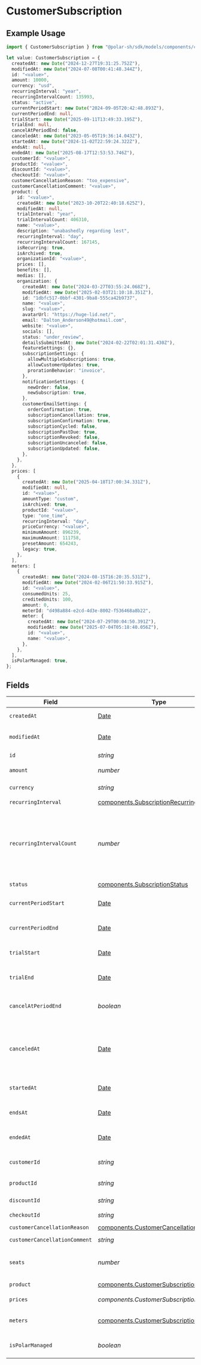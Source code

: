# CustomerSubscription

## Example Usage

```typescript
import { CustomerSubscription } from "@polar-sh/sdk/models/components/customersubscription.js";

let value: CustomerSubscription = {
  createdAt: new Date("2024-12-27T19:31:25.752Z"),
  modifiedAt: new Date("2024-07-08T00:41:48.344Z"),
  id: "<value>",
  amount: 10000,
  currency: "usd",
  recurringInterval: "year",
  recurringIntervalCount: 135993,
  status: "active",
  currentPeriodStart: new Date("2024-09-05T20:42:48.893Z"),
  currentPeriodEnd: null,
  trialStart: new Date("2025-09-11T13:49:33.195Z"),
  trialEnd: null,
  cancelAtPeriodEnd: false,
  canceledAt: new Date("2023-05-05T19:36:14.043Z"),
  startedAt: new Date("2024-11-02T22:59:24.322Z"),
  endsAt: null,
  endedAt: new Date("2025-08-17T12:53:53.746Z"),
  customerId: "<value>",
  productId: "<value>",
  discountId: "<value>",
  checkoutId: "<value>",
  customerCancellationReason: "too_expensive",
  customerCancellationComment: "<value>",
  product: {
    id: "<value>",
    createdAt: new Date("2023-10-20T22:40:18.625Z"),
    modifiedAt: null,
    trialInterval: "year",
    trialIntervalCount: 406310,
    name: "<value>",
    description: "unabashedly regarding lest",
    recurringInterval: "day",
    recurringIntervalCount: 167145,
    isRecurring: true,
    isArchived: true,
    organizationId: "<value>",
    prices: [],
    benefits: [],
    medias: [],
    organization: {
      createdAt: new Date("2024-03-27T03:55:24.068Z"),
      modifiedAt: new Date("2025-02-03T21:10:18.351Z"),
      id: "1dbfc517-0bbf-4301-9ba8-555ca42b9737",
      name: "<value>",
      slug: "<value>",
      avatarUrl: "https://huge-lid.net/",
      email: "Dalton_Anderson49@hotmail.com",
      website: "<value>",
      socials: [],
      status: "under_review",
      detailsSubmittedAt: new Date("2024-02-22T02:01:31.430Z"),
      featureSettings: {},
      subscriptionSettings: {
        allowMultipleSubscriptions: true,
        allowCustomerUpdates: true,
        prorationBehavior: "invoice",
      },
      notificationSettings: {
        newOrder: false,
        newSubscription: true,
      },
      customerEmailSettings: {
        orderConfirmation: true,
        subscriptionCancellation: true,
        subscriptionConfirmation: true,
        subscriptionCycled: false,
        subscriptionPastDue: true,
        subscriptionRevoked: false,
        subscriptionUncanceled: false,
        subscriptionUpdated: false,
      },
    },
  },
  prices: [
    {
      createdAt: new Date("2025-04-18T17:00:34.331Z"),
      modifiedAt: null,
      id: "<value>",
      amountType: "custom",
      isArchived: true,
      productId: "<value>",
      type: "one_time",
      recurringInterval: "day",
      priceCurrency: "<value>",
      minimumAmount: 896239,
      maximumAmount: 111758,
      presetAmount: 654243,
      legacy: true,
    },
  ],
  meters: [
    {
      createdAt: new Date("2024-08-15T16:20:35.531Z"),
      modifiedAt: new Date("2024-02-06T21:50:33.915Z"),
      id: "<value>",
      consumedUnits: 25,
      creditedUnits: 100,
      amount: 0,
      meterId: "d498a884-e2cd-4d3e-8002-f536468a8b22",
      meter: {
        createdAt: new Date("2024-07-29T00:04:50.391Z"),
        modifiedAt: new Date("2025-07-04T05:18:40.056Z"),
        id: "<value>",
        name: "<value>",
      },
    },
  ],
  isPolarManaged: true,
};
```

## Fields

| Field                                                                                                                                                                            | Type                                                                                                                                                                             | Required                                                                                                                                                                         | Description                                                                                                                                                                      | Example                                                                                                                                                                          |
| -------------------------------------------------------------------------------------------------------------------------------------------------------------------------------- | -------------------------------------------------------------------------------------------------------------------------------------------------------------------------------- | -------------------------------------------------------------------------------------------------------------------------------------------------------------------------------- | -------------------------------------------------------------------------------------------------------------------------------------------------------------------------------- | -------------------------------------------------------------------------------------------------------------------------------------------------------------------------------- |
| `createdAt`                                                                                                                                                                      | [Date](https://developer.mozilla.org/en-US/docs/Web/JavaScript/Reference/Global_Objects/Date)                                                                                    | :heavy_check_mark:                                                                                                                                                               | Creation timestamp of the object.                                                                                                                                                |                                                                                                                                                                                  |
| `modifiedAt`                                                                                                                                                                     | [Date](https://developer.mozilla.org/en-US/docs/Web/JavaScript/Reference/Global_Objects/Date)                                                                                    | :heavy_check_mark:                                                                                                                                                               | Last modification timestamp of the object.                                                                                                                                       |                                                                                                                                                                                  |
| `id`                                                                                                                                                                             | *string*                                                                                                                                                                         | :heavy_check_mark:                                                                                                                                                               | The ID of the object.                                                                                                                                                            |                                                                                                                                                                                  |
| `amount`                                                                                                                                                                         | *number*                                                                                                                                                                         | :heavy_check_mark:                                                                                                                                                               | The amount of the subscription.                                                                                                                                                  | 10000                                                                                                                                                                            |
| `currency`                                                                                                                                                                       | *string*                                                                                                                                                                         | :heavy_check_mark:                                                                                                                                                               | The currency of the subscription.                                                                                                                                                | usd                                                                                                                                                                              |
| `recurringInterval`                                                                                                                                                              | [components.SubscriptionRecurringInterval](../../models/components/subscriptionrecurringinterval.md)                                                                             | :heavy_check_mark:                                                                                                                                                               | N/A                                                                                                                                                                              |                                                                                                                                                                                  |
| `recurringIntervalCount`                                                                                                                                                         | *number*                                                                                                                                                                         | :heavy_check_mark:                                                                                                                                                               | Number of interval units of the subscription. If this is set to 1 the charge will happen every interval (e.g. every month), if set to 2 it will be every other month, and so on. |                                                                                                                                                                                  |
| `status`                                                                                                                                                                         | [components.SubscriptionStatus](../../models/components/subscriptionstatus.md)                                                                                                   | :heavy_check_mark:                                                                                                                                                               | N/A                                                                                                                                                                              |                                                                                                                                                                                  |
| `currentPeriodStart`                                                                                                                                                             | [Date](https://developer.mozilla.org/en-US/docs/Web/JavaScript/Reference/Global_Objects/Date)                                                                                    | :heavy_check_mark:                                                                                                                                                               | The start timestamp of the current billing period.                                                                                                                               |                                                                                                                                                                                  |
| `currentPeriodEnd`                                                                                                                                                               | [Date](https://developer.mozilla.org/en-US/docs/Web/JavaScript/Reference/Global_Objects/Date)                                                                                    | :heavy_check_mark:                                                                                                                                                               | The end timestamp of the current billing period.                                                                                                                                 |                                                                                                                                                                                  |
| `trialStart`                                                                                                                                                                     | [Date](https://developer.mozilla.org/en-US/docs/Web/JavaScript/Reference/Global_Objects/Date)                                                                                    | :heavy_check_mark:                                                                                                                                                               | The start timestamp of the trial period, if any.                                                                                                                                 |                                                                                                                                                                                  |
| `trialEnd`                                                                                                                                                                       | [Date](https://developer.mozilla.org/en-US/docs/Web/JavaScript/Reference/Global_Objects/Date)                                                                                    | :heavy_check_mark:                                                                                                                                                               | The end timestamp of the trial period, if any.                                                                                                                                   |                                                                                                                                                                                  |
| `cancelAtPeriodEnd`                                                                                                                                                              | *boolean*                                                                                                                                                                        | :heavy_check_mark:                                                                                                                                                               | Whether the subscription will be canceled at the end of the current period.                                                                                                      |                                                                                                                                                                                  |
| `canceledAt`                                                                                                                                                                     | [Date](https://developer.mozilla.org/en-US/docs/Web/JavaScript/Reference/Global_Objects/Date)                                                                                    | :heavy_check_mark:                                                                                                                                                               | The timestamp when the subscription was canceled. The subscription might still be active if `cancel_at_period_end` is `true`.                                                    |                                                                                                                                                                                  |
| `startedAt`                                                                                                                                                                      | [Date](https://developer.mozilla.org/en-US/docs/Web/JavaScript/Reference/Global_Objects/Date)                                                                                    | :heavy_check_mark:                                                                                                                                                               | The timestamp when the subscription started.                                                                                                                                     |                                                                                                                                                                                  |
| `endsAt`                                                                                                                                                                         | [Date](https://developer.mozilla.org/en-US/docs/Web/JavaScript/Reference/Global_Objects/Date)                                                                                    | :heavy_check_mark:                                                                                                                                                               | The timestamp when the subscription will end.                                                                                                                                    |                                                                                                                                                                                  |
| `endedAt`                                                                                                                                                                        | [Date](https://developer.mozilla.org/en-US/docs/Web/JavaScript/Reference/Global_Objects/Date)                                                                                    | :heavy_check_mark:                                                                                                                                                               | The timestamp when the subscription ended.                                                                                                                                       |                                                                                                                                                                                  |
| `customerId`                                                                                                                                                                     | *string*                                                                                                                                                                         | :heavy_check_mark:                                                                                                                                                               | The ID of the subscribed customer.                                                                                                                                               |                                                                                                                                                                                  |
| `productId`                                                                                                                                                                      | *string*                                                                                                                                                                         | :heavy_check_mark:                                                                                                                                                               | The ID of the subscribed product.                                                                                                                                                |                                                                                                                                                                                  |
| `discountId`                                                                                                                                                                     | *string*                                                                                                                                                                         | :heavy_check_mark:                                                                                                                                                               | The ID of the applied discount, if any.                                                                                                                                          |                                                                                                                                                                                  |
| `checkoutId`                                                                                                                                                                     | *string*                                                                                                                                                                         | :heavy_check_mark:                                                                                                                                                               | N/A                                                                                                                                                                              |                                                                                                                                                                                  |
| `customerCancellationReason`                                                                                                                                                     | [components.CustomerCancellationReason](../../models/components/customercancellationreason.md)                                                                                   | :heavy_check_mark:                                                                                                                                                               | N/A                                                                                                                                                                              |                                                                                                                                                                                  |
| `customerCancellationComment`                                                                                                                                                    | *string*                                                                                                                                                                         | :heavy_check_mark:                                                                                                                                                               | N/A                                                                                                                                                                              |                                                                                                                                                                                  |
| `seats`                                                                                                                                                                          | *number*                                                                                                                                                                         | :heavy_minus_sign:                                                                                                                                                               | Number of seats included in the subscription (for seat-based pricing).                                                                                                           |                                                                                                                                                                                  |
| `product`                                                                                                                                                                        | [components.CustomerSubscriptionProduct](../../models/components/customersubscriptionproduct.md)                                                                                 | :heavy_check_mark:                                                                                                                                                               | N/A                                                                                                                                                                              |                                                                                                                                                                                  |
| `prices`                                                                                                                                                                         | *components.CustomerSubscriptionPrices*[]                                                                                                                                        | :heavy_check_mark:                                                                                                                                                               | List of enabled prices for the subscription.                                                                                                                                     |                                                                                                                                                                                  |
| `meters`                                                                                                                                                                         | [components.CustomerSubscriptionMeter](../../models/components/customersubscriptionmeter.md)[]                                                                                   | :heavy_check_mark:                                                                                                                                                               | List of meters associated with the subscription.                                                                                                                                 |                                                                                                                                                                                  |
| `isPolarManaged`                                                                                                                                                                 | *boolean*                                                                                                                                                                        | :heavy_check_mark:                                                                                                                                                               | Whether the subscription is managed by Polar.                                                                                                                                    |                                                                                                                                                                                  |